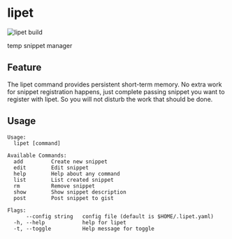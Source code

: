 # lipet

![lipet build](https://travis-ci.org/lighttiger2505/lipet.svg?branch=master)

temp snippet manager

## Feature

The lipet command provides persistent short-term memory.
No extra work for snippet registration happens, just complete passing snippet you want to register with lipet.
So you will not disturb the work that should be done.

## Usage

```
Usage:
  lipet [command]

Available Commands:
  add         Create new snippet
  edit        Edit snippet
  help        Help about any command
  list        List created snippet
  rm          Remove snippet
  show        Show snippet description
  post        Post snippet to gist

Flags:
      --config string   config file (default is $HOME/.lipet.yaml)
  -h, --help            help for lipet
  -t, --toggle          Help message for toggle
```
